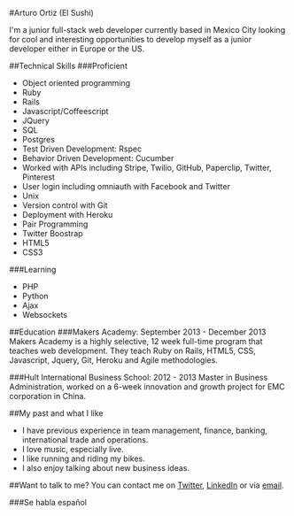 #Arturo Ortiz (El Sushi)

I'm a junior full-stack web developer currently based in Mexico City looking for cool and interesting opportunities to develop myself as a junior developer either in Europe or the US.

##Technical Skills
###Proficient
- Object oriented programming
- Ruby
- Rails
- Javascript/Coffeescript
- JQuery
- SQL
- Postgres
- Test Driven Development: Rspec 
- Behavior Driven Development: Cucumber
- Worked with APIs including Stripe, Twilio, GitHub, Paperclip, Twitter, Pinterest
- User login including omniauth with Facebook and Twitter
- Unix
- Version control with Git
- Deployment with Heroku
- Pair Programming
- Twitter Boostrap
- HTML5
- CSS3

###Learning
- PHP
- Python
- Ajax
- Websockets


##Education
###Makers Academy: September 2013 - December 2013
Makers Academy is a highly selective, 12 week full-time program that teaches web development. They teach Ruby on Rails, HTML5, CSS, Javascript, Jquery, Git, Heroku and Agile methodologies.

###Hult International Business School: 2012 - 2013
Master in Business Administration, worked on a 6-week innovation and growth project for EMC corporation in China.

##My past and what I like
- I have previous experience in team management, finance, banking, international trade and operations.
- I love music, especially live.
- I like running and riding my bikes.
- I also enjoy talking about new business ideas.


##Want to talk to me?
You can contact me on [Twitter](http://www.twitter.com/elsushi), [LinkedIn](http://www.uk.linkedin.com/in/arturoortizm/) or via [email](mailto:elsushi@gmail.com).

###Se habla español